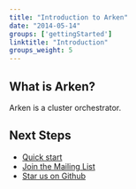 ```yaml
---
title: "Introduction to Arken"
date: "2014-05-14"
groups: ['gettingStarted']
linktitle: "Introduction"
groups_weight: 5
---
```


## What is Arken?

Arken is a cluster orchestrator.

## Next Steps

 * [Quick start](/doc/quickstart)
 * [Join the Mailing List](/community/mailing-list)
 * [Star us on Github](http://github.com/arkenio/)
